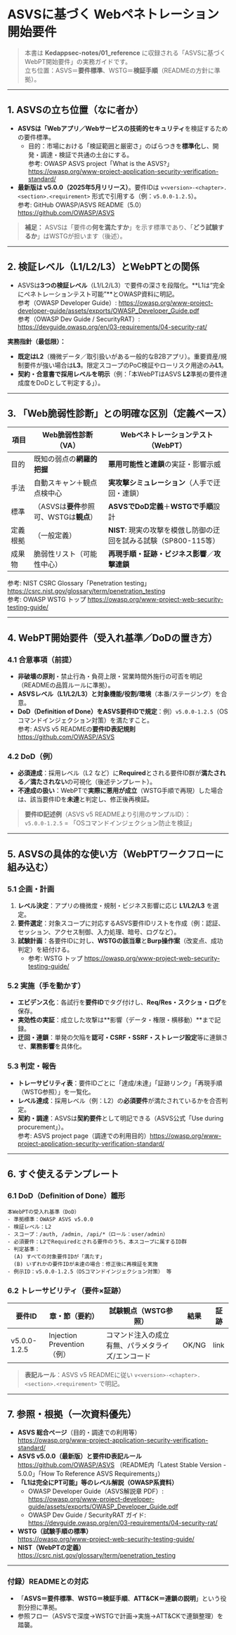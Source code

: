 # ASVSに基づく Webペネトレーション開始要件


> 本書は **Kedappsec-notes/01_reference** に収録される「ASVSに基づくWebPT開始要件」の実務ガイドです。  
> 立ち位置：ASVS＝**要件標準**、WSTG＝**検証手順**（READMEの方針に準拠）。

---

## 1. ASVSの立ち位置（なに者か）

- **ASVSは「Webアプリ／Webサービスの技術的セキュリティ**を検証するための要件標準。
  - 目的：市場における「検証範囲と厳密さ」のばらつきを**標準化**し、開発・調達・検証で共通の土台にする。  
    参考: OWASP ASVS project「What is the ASVS?」<https://owasp.org/www-project-application-security-verification-standard/>
- **最新版は v5.0.0（2025年5月リリース）**。要件IDは `v<version>-<chapter>.<section>.<requirement>` 形式で引用する（例：`v5.0.0-1.2.5`）。  
  参考: GitHub OWASP/ASVS README（5.0）<https://github.com/OWASP/ASVS>  

> **補足：** ASVSは「要件の**何を満たすか**」を示す標準であり、「**どう試験するか**」はWSTGが担います（後述）。

---

## 2. 検証レベル（L1/L2/L3）とWebPTとの関係

- ASVSは**3つの検証レベル**（L1/L2/L3）で要件の深さを段階化。**L1は“完全にペネトレーションテスト可能”**とOWASP資料に明記。  
  参考（OWASP Developer Guide）: <https://owasp.org/www-project-developer-guide/assets/exports/OWASP_Developer_Guide.pdf>  
  参考（OWASP Dev Guide / SecurityRAT）: <https://devguide.owasp.org/en/03-requirements/04-security-rat/>

**実務指針（最低限）：**  
- **既定はL2**（機微データ／取引扱いがある一般的なB2Bアプリ）。重要資産/規制要件が強い場合は**L3**。限定スコープのPoC検証やローリスク用途のみ**L1**。  
- **契約・合意書で採用レベルを明示**（例：「本WebPTはASVS **L2**準拠の要件達成度をDoDとして判定する」）。

---

## 3. 「Web脆弱性診断」との明確な区別（定義ベース）

| 項目 | Web脆弱性診断（VA） | Webペネトレーションテスト（WebPT） |
|---|---|---|
| 目的 | 既知の弱点の**網羅的把握** | **悪用可能性と連鎖**の実証・影響示威 |
| 手法 | 自動スキャン＋観点点検中心 | **実攻撃シミュレーション**（人手で迂回・連鎖） |
| 標準 | （ASVSは**要件**参照可、WSTGは**観点**） | **ASVSでDoD定義**＋**WSTGで手順**設計 |
| 定義根拠 | （一般定義） | **NIST**: 現実の攻撃を模倣し防御の迂回を試みる試験（SP800-115等） |
| 成果物 | 脆弱性リスト（可能性中心） | **再現手順・証跡・ビジネス影響**／**攻撃連鎖** |

参考: NIST CSRC Glossary「Penetration testing」<https://csrc.nist.gov/glossary/term/penetration_testing>  
参考: OWASP WSTG トップ <https://owasp.org/www-project-web-security-testing-guide/>

---

## 4. WebPT開始要件（受入れ基準／DoDの置き方）

### 4.1 合意事項（前提）
- **非破壊の原則**・禁止行為・負荷上限・営業時間外施行の可否を明記（READMEの品質ルールに準拠）。
- **ASVSレベル（L1/L2/L3）**と**対象機能/役割/環境**（本番/ステージング）を合意。
- **DoD（Definition of Done）**を**ASVS要件IDで規定**：例）`v5.0.0-1.2.5`（OSコマンドインジェクション対策）を満たすこと。  
  参考: ASVS v5 READMEの**要件ID表記規則** <https://github.com/OWASP/ASVS>

### 4.2 DoD（例）
- **必須達成**：採用レベル（L2 など）に**Required**とされる要件ID群が**満たされる／満たされない**の可視化（後述テンプレート）。
- **不達成の扱い**：WebPTで**実際に悪用が成立**（WSTG手順で再現）した場合は、該当要件IDを**未達**と判定し、修正後再検証。

> **要件ID記述例**（ASVS v5 READMEより引用のサンプルID）：  
> `v5.0.0-1.2.5` = 「OSコマンドインジェクション防止を検証」

---

## 5. ASVSの**具体的な使い方**（WebPTワークフローに組み込む）

### 5.1 企画・計画
1) **レベル決定**：アプリの機微度・規制・ビジネス影響に応じ **L1/L2/L3** を選定。  
2) **要件選定**：対象スコープに対応するASVS要件IDリストを作成（例：認証、セッション、アクセス制御、入力処理、暗号、ログなど）。  
3) **試験計画**：各要件IDに対し、**WSTGの該当章**と**Burp操作案**（改変点、成功判定）を紐付ける。  
   - 参考: WSTG トップ <https://owasp.org/www-project-web-security-testing-guide/>

### 5.2 実施（手を動かす）
- **エビデンス化**：各試行を**要件ID**でタグ付けし、**Req/Res・スクショ・ログ**を保存。  
- **実効性の実証**：成立した攻撃は**影響（データ・権限・横移動）**まで記録。  
- **迂回・連鎖**：単発の欠陥を**認可・CSRF・SSRF・ストレージ設定**等に連鎖させ、**業務影響**を具体化。

### 5.3 判定・報告
- **トレーサビリティ表**：要件IDごとに「達成/未達」「証跡リンク」「再現手順（WSTG参照）」を一覧化。  
- **レベル達成**：採用レベル（例：L2）の**必須要件**が満たされているかを合否判定。  
- **契約・調達**：ASVSは**契約要件**として明記できる（ASVS公式「Use during procurement」）。  
  参考: ASVS project page（調達での利用目的）<https://owasp.org/www-project-application-security-verification-standard/>

---

## 6. すぐ使えるテンプレート

### 6.1 DoD（Definition of Done）雛形
```text
本WebPTの受入れ基準（DoD）
- 準拠標準：OWASP ASVS v5.0.0
- 検証レベル：L2
- スコープ：/auth, /admin, /api/*（ロール：user/admin）
- 必須要件：L2でRequiredとされる要件のうち、本スコープに属するID群
- 判定基準：
  (A) すべての対象要件IDが「満たす」
  (B) いずれかの要件IDが未達の場合：修正後に再検証を実施
- 例示ID：v5.0.0-1.2.5（OSコマンドインジェクション対策） 等
```

### 6.2 トレーサビリティ（要件×証跡）
| 要件ID | 章・節（要約） | 試験観点（WSTG参照） | 結果 | 証跡 |
|---|---|---|---|---|
| v5.0.0-1.2.5 | Injection Prevention（例） | コマンド注入の成立有無、パラメタライズ/エンコード | OK/NG | link |

> **表記ルール**：ASVS v5 READMEに従い `v<version>-<chapter>.<section>.<requirement>` で明記。

---

## 7. 参照・根拠（一次資料優先）

- **ASVS 総合ページ**（目的・調達での利用等）  
  <https://owasp.org/www-project-application-security-verification-standard/>  
- **ASVS v5.0.0（最新版）と要件ID表記ルール**  
  <https://github.com/OWASP/ASVS>  （README内「Latest Stable Version - 5.0.0」「How To Reference ASVS Requirements」）
- **「L1は完全にPT可能」等のレベル解説（OWASP系資料）**  
  - OWASP Developer Guide（ASVS解説章 PDF）: <https://owasp.org/www-project-developer-guide/assets/exports/OWASP_Developer_Guide.pdf>  
  - OWASP Dev Guide / SecurityRAT ガイド: <https://devguide.owasp.org/en/03-requirements/04-security-rat/>  
- **WSTG（試験手順の標準）**  
  <https://owasp.org/www-project-web-security-testing-guide/>  
- **NIST（WebPTの定義）**  
  <https://csrc.nist.gov/glossary/term/penetration_testing>

---

### 付録）READMEとの対応
- 「**ASVS＝要件標準**、**WSTG＝検証手順**、**ATT&CK＝連鎖の説明**」という役割分担に準拠。
- 参照フロー（ASVSで深度→WSTGで計画→実施→ATT&CKで連鎖整理）を踏襲。
